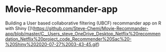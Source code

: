# Movie-Recommander-app
Building a User based collaborative filtering (UBCF) recommander app on R with Shiny
[]!(https://github.com/Steve-Chemi/Movie-Recommander-app/blob/master/C__Users_steve_OneDrive_Desktop_Netflix%20recommendation_Netflix%20project_code_Recommender%20Sac%20-%20Shiny%202020-07-27%2003-43-45.gif)
